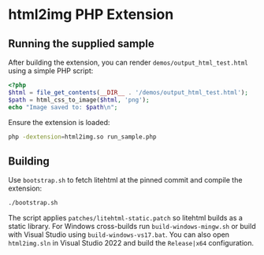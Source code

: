 # html2img PHP Extension

## Running the supplied sample

After building the extension, you can render `demos/output_html_test.html` using a simple PHP script:

```php
<?php
$html = file_get_contents(__DIR__ . '/demos/output_html_test.html');
$path = html_css_to_image($html, 'png');
echo "Image saved to: $path\n";
```

Ensure the extension is loaded:

```bash
php -dextension=html2img.so run_sample.php
```

## Building

Use `bootstrap.sh` to fetch litehtml at the pinned commit and compile the extension:

```bash
./bootstrap.sh
```

The script applies `patches/litehtml-static.patch` so litehtml builds as a static library.
For Windows cross-builds run `build-windows-mingw.sh` or build with Visual Studio using `build-windows-vs17.bat`.
You can also open `html2img.sln` in Visual Studio 2022 and build the `Release|x64` configuration.

